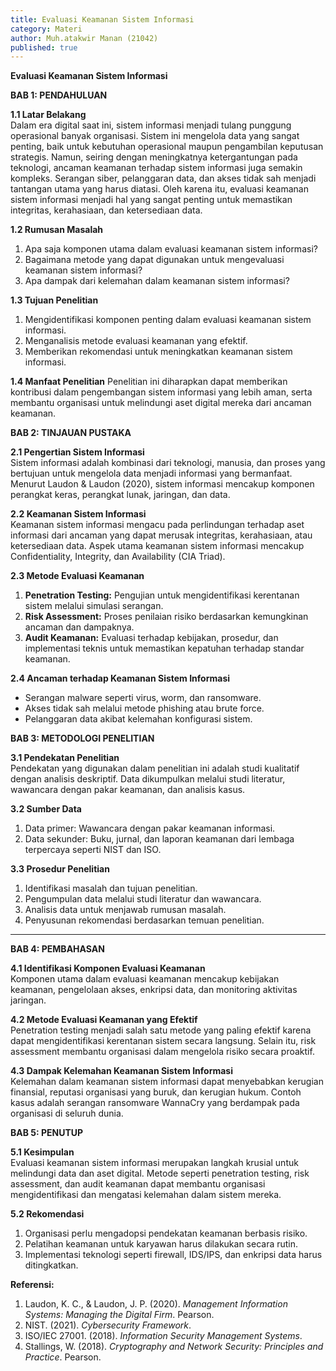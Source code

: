 ```yaml
---
title: Evaluasi Keamanan Sistem Informasi
category: Materi
author: Muh.atakwir Manan (21042)
published: true
---
```


**Evaluasi Keamanan Sistem Informasi**

**BAB 1: PENDAHULUAN**

**1.1 Latar Belakang**  
Dalam era digital saat ini, sistem informasi menjadi tulang punggung operasional banyak organisasi. Sistem ini mengelola data yang sangat penting, baik untuk kebutuhan operasional maupun pengambilan keputusan strategis. Namun, seiring dengan meningkatnya ketergantungan pada teknologi, ancaman keamanan terhadap sistem informasi juga semakin kompleks. Serangan siber, pelanggaran data, dan akses tidak sah menjadi tantangan utama yang harus diatasi. Oleh karena itu, evaluasi keamanan sistem informasi menjadi hal yang sangat penting untuk memastikan integritas, kerahasiaan, dan ketersediaan data.

**1.2 Rumusan Masalah**
1. Apa saja komponen utama dalam evaluasi keamanan sistem informasi?  
2. Bagaimana metode yang dapat digunakan untuk mengevaluasi keamanan sistem informasi?  
3. Apa dampak dari kelemahan dalam keamanan sistem informasi?

**1.3 Tujuan Penelitian**
1. Mengidentifikasi komponen penting dalam evaluasi keamanan sistem informasi.  
2. Menganalisis metode evaluasi keamanan yang efektif.  
3. Memberikan rekomendasi untuk meningkatkan keamanan sistem informasi.

**1.4 Manfaat Penelitian**
Penelitian ini diharapkan dapat memberikan kontribusi dalam pengembangan sistem informasi yang lebih aman, serta membantu organisasi untuk melindungi aset digital mereka dari ancaman keamanan.



**BAB 2: TINJAUAN PUSTAKA**

**2.1 Pengertian Sistem Informasi**  
Sistem informasi adalah kombinasi dari teknologi, manusia, dan proses yang bertujuan untuk mengelola data menjadi informasi yang bermanfaat. Menurut Laudon & Laudon (2020), sistem informasi mencakup komponen perangkat keras, perangkat lunak, jaringan, dan data.

**2.2 Keamanan Sistem Informasi**  
Keamanan sistem informasi mengacu pada perlindungan terhadap aset informasi dari ancaman yang dapat merusak integritas, kerahasiaan, atau ketersediaan data. Aspek utama keamanan sistem informasi mencakup Confidentiality, Integrity, dan Availability (CIA Triad).

**2.3 Metode Evaluasi Keamanan**
1. **Penetration Testing:** Pengujian untuk mengidentifikasi kerentanan sistem melalui simulasi serangan.  
2. **Risk Assessment:** Proses penilaian risiko berdasarkan kemungkinan ancaman dan dampaknya.  
3. **Audit Keamanan:** Evaluasi terhadap kebijakan, prosedur, dan implementasi teknis untuk memastikan kepatuhan terhadap standar keamanan.

**2.4 Ancaman terhadap Keamanan Sistem Informasi**
- Serangan malware seperti virus, worm, dan ransomware.  
- Akses tidak sah melalui metode phishing atau brute force.  
- Pelanggaran data akibat kelemahan konfigurasi sistem.



**BAB 3: METODOLOGI PENELITIAN**

**3.1 Pendekatan Penelitian**  
Pendekatan yang digunakan dalam penelitian ini adalah studi kualitatif dengan analisis deskriptif. Data dikumpulkan melalui studi literatur, wawancara dengan pakar keamanan, dan analisis kasus.

**3.2 Sumber Data**  
1. Data primer: Wawancara dengan pakar keamanan informasi.  
2. Data sekunder: Buku, jurnal, dan laporan keamanan dari lembaga terpercaya seperti NIST dan ISO.

**3.3 Prosedur Penelitian**  
1. Identifikasi masalah dan tujuan penelitian.  
2. Pengumpulan data melalui studi literatur dan wawancara.  
3. Analisis data untuk menjawab rumusan masalah.  
4. Penyusunan rekomendasi berdasarkan temuan penelitian.

---

**BAB 4: PEMBAHASAN**

**4.1 Identifikasi Komponen Evaluasi Keamanan**  
Komponen utama dalam evaluasi keamanan mencakup kebijakan keamanan, pengelolaan akses, enkripsi data, dan monitoring aktivitas jaringan.

**4.2 Metode Evaluasi Keamanan yang Efektif**  
Penetration testing menjadi salah satu metode yang paling efektif karena dapat mengidentifikasi kerentanan sistem secara langsung. Selain itu, risk assessment membantu organisasi dalam mengelola risiko secara proaktif.

**4.3 Dampak Kelemahan Keamanan Sistem Informasi**  
Kelemahan dalam keamanan sistem informasi dapat menyebabkan kerugian finansial, reputasi organisasi yang buruk, dan kerugian hukum. Contoh kasus adalah serangan ransomware WannaCry yang berdampak pada organisasi di seluruh dunia.


**BAB 5: PENUTUP**

**5.1 Kesimpulan**  
Evaluasi keamanan sistem informasi merupakan langkah krusial untuk melindungi data dan aset digital. Metode seperti penetration testing, risk assessment, dan audit keamanan dapat membantu organisasi mengidentifikasi dan mengatasi kelemahan dalam sistem mereka.

**5.2 Rekomendasi**  
1. Organisasi perlu mengadopsi pendekatan keamanan berbasis risiko.  
2. Pelatihan keamanan untuk karyawan harus dilakukan secara rutin.  
3. Implementasi teknologi seperti firewall, IDS/IPS, dan enkripsi data harus ditingkatkan.


**Referensi:**
1. Laudon, K. C., & Laudon, J. P. (2020). *Management Information Systems: Managing the Digital Firm*. Pearson.
2. NIST. (2021). *Cybersecurity Framework*.
3. ISO/IEC 27001. (2018). *Information Security Management Systems*.
5. Stallings, W. (2018). *Cryptography and Network Security: Principles and Practice*. Pearson.
   
